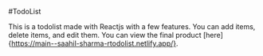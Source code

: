 #TodoList

This is a todolist made with Reactjs with a few features. You can add items, delete items, and edit them. You can view the final product
[here]{https://main--saahil-sharma-rtodolist.netlify.app/}. 
